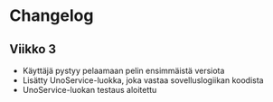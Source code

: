 # Changelog

## Viikko 3

- Käyttäjä pystyy pelaamaan pelin ensimmäistä versiota
- Lisätty UnoService-luokka, joka vastaa sovelluslogiikan koodista
- UnoService-luokan testaus aloitettu
